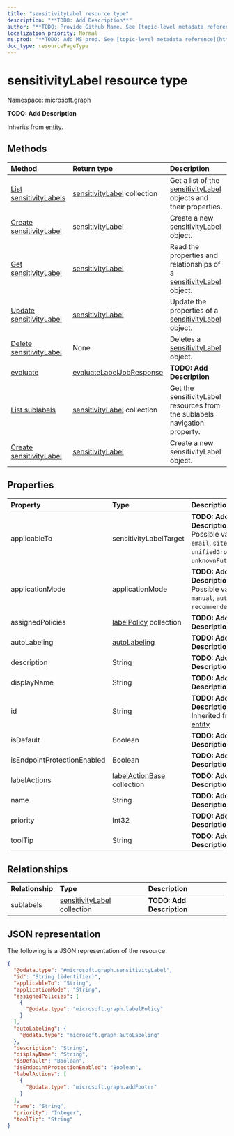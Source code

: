 ```yaml
---
title: "sensitivityLabel resource type"
description: "**TODO: Add Description**"
author: "**TODO: Provide Github Name. See [topic-level metadata reference](https://msgo.azurewebsites.net/add/document/guidelines/metadata.html#topic-level-metadata)**"
localization_priority: Normal
ms.prod: "**TODO: Add MS prod. See [topic-level metadata reference](https://msgo.azurewebsites.net/add/document/guidelines/metadata.html#topic-level-metadata)**"
doc_type: resourcePageType
---
```


# sensitivityLabel resource type

Namespace: microsoft.graph



**TODO: Add Description**


Inherits from [entity](../resources/entity.md).

## Methods
|Method|Return type|Description|
|:---|:---|:---|
|[List sensitivityLabels](../api/sensitivitylabel-list.md)|[sensitivityLabel](../resources/sensitivitylabel.md) collection|Get a list of the [sensitivityLabel](../resources/sensitivitylabel.md) objects and their properties.|
|[Create sensitivityLabel](../api/sensitivitylabel-create.md)|[sensitivityLabel](../resources/sensitivitylabel.md)|Create a new [sensitivityLabel](../resources/sensitivitylabel.md) object.|
|[Get sensitivityLabel](../api/sensitivitylabel-get.md)|[sensitivityLabel](../resources/sensitivitylabel.md)|Read the properties and relationships of a [sensitivityLabel](../resources/sensitivitylabel.md) object.|
|[Update sensitivityLabel](../api/sensitivitylabel-update.md)|[sensitivityLabel](../resources/sensitivitylabel.md)|Update the properties of a [sensitivityLabel](../resources/sensitivitylabel.md) object.|
|[Delete sensitivityLabel](../api/sensitivitylabel-delete.md)|None|Deletes a [sensitivityLabel](../resources/sensitivitylabel.md) object.|
|[evaluate](../api/sensitivitylabel-evaluate.md)|[evaluateLabelJobResponse](../resources/evaluatelabeljobresponse.md)|**TODO: Add Description**|
|[List sublabels](../api/sensitivitylabel-list-sublabels.md)|[sensitivityLabel](../resources/sensitivitylabel.md) collection|Get the sensitivityLabel resources from the sublabels navigation property.|
|[Create sensitivityLabel](../api/sensitivitylabel-post-sublabels.md)|[sensitivityLabel](../resources/sensitivitylabel.md)|Create a new sensitivityLabel object.|

## Properties
|Property|Type|Description|
|:---|:---|:---|
|applicableTo|sensitivityLabelTarget|**TODO: Add Description**. Possible values are: `email`, `site`, `unifiedGroup`, `unknownFutureValue`.|
|applicationMode|applicationMode|**TODO: Add Description**. Possible values are: `manual`, `automatic`, `recommended`.|
|assignedPolicies|[labelPolicy](../resources/labelpolicy.md) collection|**TODO: Add Description**|
|autoLabeling|[autoLabeling](../resources/autolabeling.md)|**TODO: Add Description**|
|description|String|**TODO: Add Description**|
|displayName|String|**TODO: Add Description**|
|id|String|**TODO: Add Description** Inherited from [entity](../resources/entity.md)|
|isDefault|Boolean|**TODO: Add Description**|
|isEndpointProtectionEnabled|Boolean|**TODO: Add Description**|
|labelActions|[labelActionBase](../resources/labelactionbase.md) collection|**TODO: Add Description**|
|name|String|**TODO: Add Description**|
|priority|Int32|**TODO: Add Description**|
|toolTip|String|**TODO: Add Description**|

## Relationships
|Relationship|Type|Description|
|:---|:---|:---|
|sublabels|[sensitivityLabel](../resources/sensitivitylabel.md) collection|**TODO: Add Description**|

## JSON representation
The following is a JSON representation of the resource.
<!-- {
  "blockType": "resource",
  "keyProperty": "id",
  "@odata.type": "microsoft.graph.sensitivityLabel",
  "baseType": "microsoft.graph.entity",
  "openType": false
}
-->
``` json
{
  "@odata.type": "#microsoft.graph.sensitivityLabel",
  "id": "String (identifier)",
  "applicableTo": "String",
  "applicationMode": "String",
  "assignedPolicies": [
    {
      "@odata.type": "microsoft.graph.labelPolicy"
    }
  ],
  "autoLabeling": {
    "@odata.type": "microsoft.graph.autoLabeling"
  },
  "description": "String",
  "displayName": "String",
  "isDefault": "Boolean",
  "isEndpointProtectionEnabled": "Boolean",
  "labelActions": [
    {
      "@odata.type": "microsoft.graph.addFooter"
    }
  ],
  "name": "String",
  "priority": "Integer",
  "toolTip": "String"
}
```

